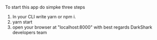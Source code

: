 To start this app do simpke three steps
1) In your CLI write yarn or npm i.
2) yarn start
3) open your browser at "localhost:8000"
with best regards DarkShark developers team